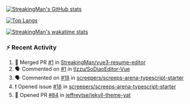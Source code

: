 [![StreakingMan's GitHub stats](https://github-readme-stats.vercel.app/api?username=StreakingMan&show_icons=true)](https://github.com/anuraghazra/github-readme-stats)

[![Top Langs](https://github-readme-stats.vercel.app/api/top-langs/?username=StreakingMan&layout=compact&langs_count=8)](https://github.com/anuraghazra/github-readme-stats)

[![StreakingMan's wakatime stats](https://github-readme-stats.vercel.app/api/wakatime?username=StreakingMan&layout=compact&langs_count=8)](https://github.com/anuraghazra/github-readme-stats)

### :zap: Recent Activity

<!--START_SECTION:activity-->
1. 🎉 Merged PR [#1](https://github.com/StreakingMan/vue3-resume-editor/pull/1) in [StreakingMan/vue3-resume-editor](https://github.com/StreakingMan/vue3-resume-editor)
2. 🗣 Commented on [#1](https://github.com/tlzzu/SoDiaoEditor-Vue/issues/1) in [tlzzu/SoDiaoEditor-Vue](https://github.com/tlzzu/SoDiaoEditor-Vue)
3. 🗣 Commented on [#18](https://github.com/screepers/screeps-arena-typescript-starter/issues/18) in [screepers/screeps-arena-typescript-starter](https://github.com/screepers/screeps-arena-typescript-starter)
4. ❗️ Opened issue [#18](https://github.com/screepers/screeps-arena-typescript-starter/issues/18) in [screepers/screeps-arena-typescript-starter](https://github.com/screepers/screeps-arena-typescript-starter)
5. 💪 Opened PR [#84](https://github.com/jeffreytse/jekyll-theme-yat/pull/84) in [jeffreytse/jekyll-theme-yat](https://github.com/jeffreytse/jekyll-theme-yat)
<!--END_SECTION:activity-->


<!---
StreakingMan/StreakingMan is a ✨ special ✨ repository because its `README.md` (this file) appears on your GitHub profile.
You can click the Preview link to take a look at your changes.
--->


